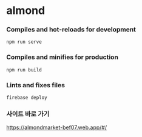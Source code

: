 # almond

### Compiles and hot-reloads for development
```
npm run serve
```

### Compiles and minifies for production
```
npm run build
```

### Lints and fixes files
```
firebase deploy
```

### 사이트 바로 가기
https://almondmarket-bef07.web.app/#/
